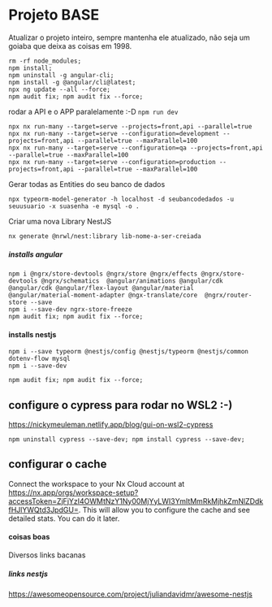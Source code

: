 # Projeto BASE

Atualizar o projeto inteiro, sempre mantenha ele atualizado, não seja um goiaba que deixa as coisas em 1998.

```shell
rm -rf node_modules;
npm install;
npm uninstall -g angular-cli;
npm install -g @angular/cli@latest;
npx ng update --all --force;
npm audit fix; npm audit fix --force;
```

rodar a API e o APP paralelamente :-D  ```npm run dev```

```shell
npx nx run-many --target=serve --projects=front,api --parallel=true 
npx nx run-many --target=serve --configuration=development --projects=front,api --parallel=true --maxParallel=100
npx nx run-many --target=serve --configuration=qa --projects=front,api --parallel=true --maxParallel=100
npx nx run-many --target=serve --configuration=production --projects=front,api --parallel=true --maxParallel=100
```

Gerar todas as Entities do seu banco de dados

```shell
npx typeorm-model-generator -h localhost -d seubancodedados -u seuusuario -x suasenha -e mysql -o .
```

Criar uma nova Library NestJS

```shell
nx generate @nrwl/nest:library lib-nome-a-ser-creiada
```

##### installs angular

```
npm i @ngrx/store-devtools @ngrx/store @ngrx/effects @ngrx/store-devtools @ngrx/schematics  @angular/animations @angular/cdk @angular/cdk @angular/flex-layout @angular/material  @angular/material-moment-adapter @ngx-translate/core  @ngrx/router-store --save
npm i --save-dev ngrx-store-freeze
npm audit fix; npm audit fix --force;

```

#### installs nestjs

```
npm i --save typeorm @nestjs/config @nestjs/typeorm @nestjs/common dotenv-flow mysql
npm i --save-dev   

npm audit fix; npm audit fix --force;

```

## configure o cypress para rodar no WSL2 :-)
https://nickymeuleman.netlify.app/blog/gui-on-wsl2-cypress

```
npm uninstall cypress --save-dev; npm install cypress --save-dev;
```

## configurar o cache
Connect the workspace to your Nx Cloud account at https://nx.app/orgs/workspace-setup?accessToken=ZjFjYzI4OWMtNzY1Ny00MjYyLWI3YmItMmRkMjhkZmNlZDdkfHJlYWQtd3JpdGU=.
This will allow you to configure the cache and see detailed stats. You can do it later.

#### coisas boas 

Diversos links bacanas


##### links nestjs
https://awesomeopensource.com/project/juliandavidmr/awesome-nestjs
